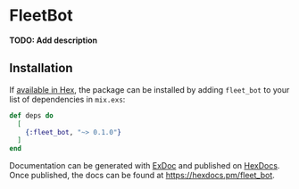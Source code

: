 # FleetBot

**TODO: Add description**

## Installation

If [available in Hex](https://hex.pm/docs/publish), the package can be installed
by adding `fleet_bot` to your list of dependencies in `mix.exs`:

```elixir
def deps do
  [
    {:fleet_bot, "~> 0.1.0"}
  ]
end
```

Documentation can be generated with [ExDoc](https://github.com/elixir-lang/ex_doc)
and published on [HexDocs](https://hexdocs.pm). Once published, the docs can
be found at <https://hexdocs.pm/fleet_bot>.


